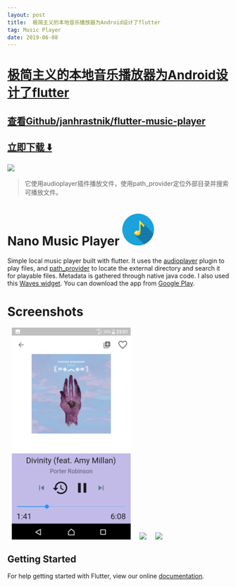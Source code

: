 ```yaml
---
layout: post
title:  极简主义的本地音乐播放器为Android设计了flutter
tag: Music Player
date: 2019-06-08
---
```


# [极简主义的本地音乐播放器为Android设计了flutter ](http://github.com/janhrastnik/flutter-music-player) 



## [查看Github/janhrastnik/flutter-music-player](http://github.com/janhrastnik/flutter-music-player)
## [立即下载 ️⬇️ ](https://codeload.github.com/janhrastnik/flutter-music-player/zip/master) 


 
![](https://flutterawesome.com/content/images/2019/05/Nano-Music-Player.jpg)
 
>
> 它使用audioplayer插件播放文件，使用path_provider定位外部目录并搜索可播放文件。
>

 
# Nano Music Player ![alt text](https://raw.githubusercontent.com/janhrastnik/flutter-music-player/master/android/app/src/main/res/mipmap-hdpi/icon.png)

Simple local music player built with flutter. It uses the [audioplayer](https://pub.dartlang.org/packages/audioplayer#-readme-tab-) plugin to play files, and [path_provider](https://pub.dartlang.org/packages/path_provider#-readme-tab-) to locate the external directory and search it for playable files. Metadata is gathered through native java code. I also used this [Waves widget](https://github.com/i-protoss/wave). You can download the app from [Google Play](https://play.google.com/store/apps/details?id=janhrastnik.musicplayer2).

# Screenshots
<img src="https://raw.githubusercontent.com/janhrastnik/flutter-music-player/master/screenshots/1.png" height="480px" hspace="10"/><img src="screenshots/2.png" height="480px" hspace="10"/><img src="screenshots/3.png" height="480px" hspace="10"/>
## Getting Started

For help getting started with Flutter, view our online
[documentation](https://flutter.io/).

